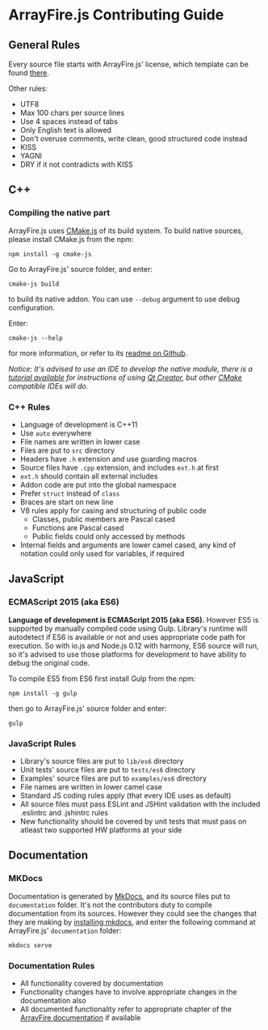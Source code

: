 # ArrayFire.js Contributing Guide

## General Rules

Every source file starts with ArrayFire.js' license, which template can be found [there](https://github.com/arrayfire/arrayfire_js/blob/master/LICENSE).

Other rules:

- UTF8
- Max 100 chars per source lines
- Use 4 spaces instead of tabs
- Only English text is allowed
- Don't overuse comments, write clean, good structured code instead
- KISS
- YAGNI
- DRY if it not contradicts with KISS

## C++

### Compiling the native part

ArrayFire.js uses [CMake.js](https://www.npmjs.com/package/cmake-js) of its build system. To build native sources, please install CMake.js from the npm:

```
npm install -g cmake-js
```

Go to ArrayFire.js' source folder, and enter:

```
cmake-js build
```

to build its native addon. You can use `--debug` argument to use debug configuration. 

Enter:

```
cmake-js --help
```

for more information, or refer to its [readme on Github](https://github.com/unbornchikken/cmake-js/blob/master/README.md).

*Notice: It's advised to use an IDE to develop the native module, there is a [tutorial available](https://github.com/unbornchikken/cmake-js/wiki/TUTORIAL-02-Creating-CMake.js-based-native-addons-with-QT-Creator) for instructions of using [Qt Creator](https://www.qt.io/download-open-source/), but other [CMake](http://cmake.org) compatible IDEs will do.*

### C++ Rules

- Language of development is C++11
- Use `auto` everywhere
- File names are written in lower case
- Files are put to `src` directory
- Headers have `.h` extension and use guarding macros
- Source files have `.cpp` extension, and includes `ext.h` at first
- `ext.h` should contain all external includes
- Addon code are put into the global namespace
- Prefer `struct` instead of `class`
- Braces are start on new line
- V8 rules apply for casing and structuring of public code
	- Classes, public members are Pascal cased
	- Functions are Pascal cased
	- Public fields could only accessed by methods
- Internal fields and arguments are lower camel cased, any kind of notation could only used for variables, if required

## JavaScript

### ECMAScript 2015 (aka ES6)

**Language of development is ECMAScript 2015 (aka ES6).** However ES5 is supported by manually compiled code using Gulp. Library's runtime will autodetect if ES6 is available or not and uses appropriate code path for execution. So with io.js and Node.js 0.12 with harmony, ES6 source will run, so it's advised to use those platforms for development to have ability to debug the original code.

To compile ES5 from ES6 first install Gulp from the npm:

```
npm install -g gulp
```

then go to ArrayFire.js' source folder and enter:

```
gulp
```

### JavaScript Rules

- Library's source files are put to `lib/es6` directory
- Unit tests' source files are put to `tests/es6` directory
- Examples' source files are put to `examples/es6` directory
- File names are written in lower camel case
- Standard JS coding rules apply (that every IDE uses as default)
- All source files must pass ESLint and JSHint validation with the included .eslintrc and .jshintrc rules
- New functionality should be covered by unit tests that must pass on atleast two supported HW platforms at your side

## Documentation

### MKDocs

Documentation is generated by [MkDocs](http://www.mkdocs.org/), and its source files put to `documentation` folder. It's not the contributors duty to compile documentation from its sources. However they could see the changes that they are making by [installing mkdocs](http://www.mkdocs.org/#installation), and enter the following command at ArrayFire.js' `documentation` folder:

```
mkdocs serve
```

### Documentation Rules

- All functionality covered by documentation
- Functionality changes have to involve appropriate changes in the documentation also
- All documented functionality refer to appropriate chapter of the [ArrayFire documentation](http://www.arrayfire.com/docs/index.htm) if available

